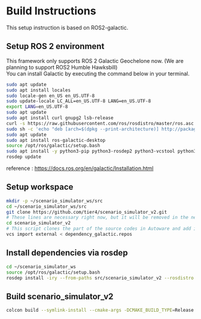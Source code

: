 # Build Instructions

This setup instruction is based on ROS2-galactic.

## Setup ROS 2 environment

This framework only supports ROS 2 Galactic Geochelone now. (We are planning to support ROS2 Humble Hawksbill)  
You can install Galactic by executing the command below in your terminal.

```bash
sudo apt update
sudo apt install locales
sudo locale-gen en_US en_US.UTF-8
sudo update-locale LC_ALL=en_US.UTF-8 LANG=en_US.UTF-8
export LANG=en_US.UTF-8
sudo apt update
sudo apt install curl gnupg2 lsb-release
curl -s https://raw.githubusercontent.com/ros/rosdistro/master/ros.asc | sudo apt-key add -
sudo sh -c 'echo "deb [arch=$(dpkg --print-architecture)] http://packages.ros.org/ros2/ubuntu $(lsb_release -cs) main" > /etc/apt/sources.list.d/ros2-latest.list'
sudo apt update
sudo apt install ros-galactic-desktop
source /opt/ros/galactic/setup.bash
sudo apt install -y python3-pip python3-rosdep2 python3-vcstool python3-colcon-common-extensions
rosdep update
```
reference : <https://docs.ros.org/en/galactic/Installation.html>
## Setup workspace

```bash
mkdir -p ~/scenario_simulator_ws/src
cd ~/scenario_simulator_ws/src
git clone https://github.com/tier4/scenario_simulator_v2.git
# These lines are necessary right now, but it will be removed in the near future
cd scenario_simulator_v2
# This script clones the part of the source codes in Autoware and add it to the workspace
vcs import external < dependency_galactic.repos
```

## Install dependencies via rosdep

```bash
cd ~/scenario_simulator_ws
source /opt/ros/galactic/setup.bash
rosdep install -iry --from-paths src/scenario_simulator_v2 --rosdistro galactic
```

## Build scenario_simulator_v2

```bash
colcon build --symlink-install --cmake-args -DCMAKE_BUILD_TYPE=Release
```

